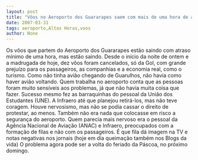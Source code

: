 ```yaml
---
layout: post
title: "Vôos no Aeroporto dos Guararapes saem com mais de uma hora de atraso"
date: 2007-03-31
tags: aeroporto,Altas Horas,voos
author: None
---
```

Os vôos que partem do Aeroporto dos Guararapes estão saindo com atraso mínimo de uma hora, mas estão saindo.
Desde o início da noite de ontem e a madrugada de hoje, dez vôos foram cancelados, só da Gol, com grande prejuízo para os passageiros, as companhias e a economia real, como o turismo.
Como não tinha avião chegando de Guarulhos, não havia como haver avião voltando.
Quem trabalha no aeroporto conta que as pessoas foram muito sensíveis aos problemas, já que não havia muita coisa que fazer.
Sucesso mesmo fez as barraquinhas do pessoal da União dos Estudantes (UNE). A Infraero até que planejou retirá-los, mas não teve coragem. Houve nervosismo, mas não se podia cassar o direito de protestar, ao menos. Também não era nada que colocasse em risco a segurança do aeroporto.
Quem parecia mais nervoso era o pessoal da Agência Nacional de Aviação (ANAC) e Infraero, preocupados com a formação de filas e não com os passageiros. É que fila dá imagem na TV e notas negativas nos jornais (hoje em dia queimação também nos Blogs da vida)
O problema agora pode ser a volta do feriado da Páscoa, no próximo domingo. 
